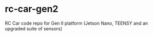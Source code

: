 # rc-car-gen2
RC Car code repo for Gen II platform (Jetson Nano, TEENSY and an upgraded suite of sensors)
